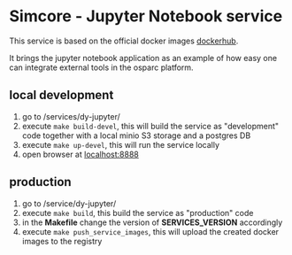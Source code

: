 # Simcore - Jupyter Notebook service

This service is based on the official docker images [dockerhub](https://hub.docker.com/r/jupyter/base-notebook/).

It brings the jupyter notebook application as an example of how easy one can integrate external tools in the osparc platform.

## local development

1. go to /services/dy-jupyter/
2. execute `make build-devel`, this will build the service as "development" code together with a local minio S3 storage and a postgres DB
3. execute `make up-devel`, this will run the service locally
4. open browser at [localhost:8888](localhost:8888)

## production

1. go to /service/dy-jupyter/
2. execute `make build`, this build the service as "production" code
3. in the __Makefile__ change the version of __SERVICES_VERSION__ accordingly
4. execute `make push_service_images`, this will upload the created docker images to the registry